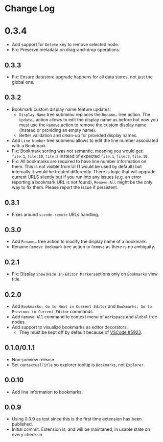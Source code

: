 # Change Log

# 0.3.4

- Add support for `Delete` key to remove selected node.
- Fix: Preserve metadata on drag-and-drop operations.

## 0.3.3

- Fix: Ensure datastore upgrade happens for all data stores, not just the global one.

## 0.3.2

- Bookmark custom display name feature updates:
  - `Display Name` tree submenu replaces the `Rename…` tree action. The `Update…` action allows to edit the display name as before but now you must use the `Remove` action to remove the custom display name (instead or providing an empty name).
  - Better validation and clean-up for provided display names.
- Add `Line Number` tree submenu allows to edit the line number associated with a Bookmark.
- Fix: Bookmark sorting was not semantic, meaning you would get: `file:1`, `file:10`, `file:2` instead of expected `file:1`, `file:2`, `file:10`.
- Fix: All bookmarks are required to have line number information on them. This is not visible from UI (1 would be used by default) but internally it would be treated differently. There is logic that will upgrade current URLS silently but if you run into any issues (e.g. an error reporting a bookmark URL is not found), `Remove All` might be the only way to fix them. Please report the issue if persistent.

## 0.3.1

- Fixes around `vscode-remote` URLs handling.

## 0.3.0

- Add `Rename…` tree action to modify the display name of a bookmark.
- Rename `Remove Bookmark` tree action to `Remove` as there is no ambiguity.

## 0.2.1

- Fix: Display `Show|Hide In-Editor Markers`actions only on `Bookmarks` view title.

## 0.2.0

- Add `Bookmarks: Go to Next in Current Editor` and `Bookmarks: Go to Previous in Current Editor` commands.
- Add `Remove All` command to context menu of `Workspace` and `Global` tree nodes.
- Add support to visualize bookmarks as editor decorators.
  - They must be kept off by default because of [VSCode #5923](https://github.com/Microsoft/vscode/issues/5923).

## 0.1.0/0.1.1

- Non-preview release
- Set `contextualTitle` so explorer tooltip is `Bookmarks`, not `Explorer`.

## 0.0.10

- Add line information to bookmarks.

## 0.0.9

- Using 0.0.9 as test since this is the first time extension has been published.
- Initial commit. Extension is, and will be maintaned, in usable state on every check-in.
